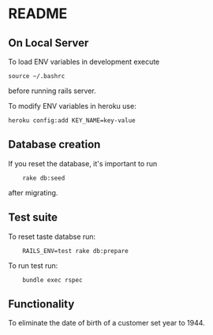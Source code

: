 # README


## On Local Server


To load ENV variables in development execute
 
 	source ~/.bashrc 
 	
before running rails server.

To modify ENV variables in heroku use:

	heroku config:add KEY_NAME=key-value

## Database creation

If you reset the database, it's important to run  
	
		rake db:seed 
	
after migrating.


## Test suite

To reset taste databse run:
	
		RAILS_ENV=test rake db:prepare

To run test run:
		
		bundle exec rspec

## Functionality

To eliminate the date of birth of a customer set year to 1944.

